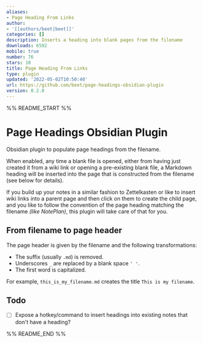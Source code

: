 ```yaml
---
aliases:
- Page Heading From Links
author:
- '[[authors/beet|beet]]'
categories: []
description: Inserts a heading into blank pages from the filename
downloads: 6592
mobile: true
number: 76
stars: 10
title: Page Heading From Links
type: plugin
updated: '2022-05-02T10:50:40'
url: https://github.com/beet/page-headings-obsidian-plugin
version: 0.2.0
---
```


%% README_START %%

# Page Headings Obsidian Plugin

Obsidian plugin to populate page headings from the filename.

When enabled, any time a blank file is opened, either from having just created it from a wiki link or opening a pre-existing blank file, a Markdown heading will be inserted into the page that is constructed from the filename (see below for details).

If you build up your notes in a similar fashion to Zettelkasten or like to insert wiki links into a parent page and then click on them to create the child page, and you like to follow the convention of the page heading matching the filename _(like NotePlan)_, this plugin will take care of that for you.

## From filename to page header

The page header is given by the filename and the following transformations:

* The suffix (usually `.md`) is removed.
* Underscores `_`  are replaced by a blank space `' '`.
* The first word is capitalized.

For example, `this_is_my_filename.md` creates the title `This is my filename`.

## Todo

- [ ] Expose a hotkey/command to insert headings into existing notes that don't have a heading?


%% README_END %%